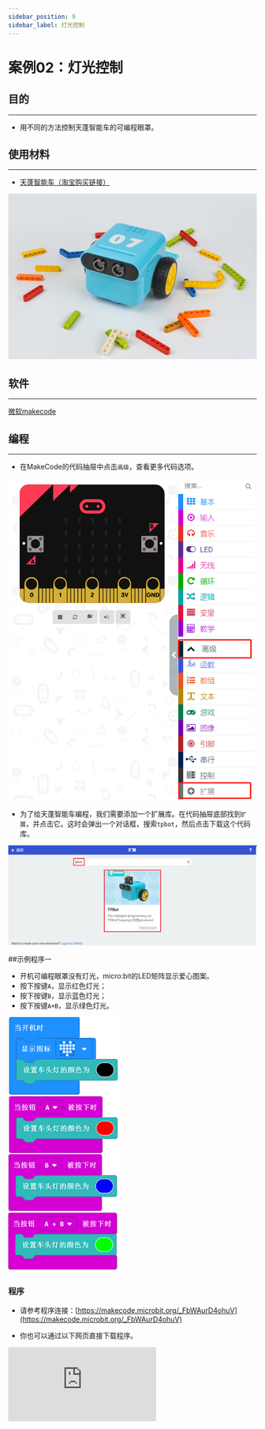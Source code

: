 ```yaml
---
sidebar_position: 9
sidebar_label: 灯光控制
---
```


# 案例02：灯光控制

## 目的
---
- 用不同的方法控制天蓬智能车的可编程眼罩。


## 使用材料
---

- [天蓬智能车（淘宝购买链接）](https://item.taobao.com/item.htm?ft=t&id=627045784239)


![](./images/TPBot_tianpeng_case_01_01.png)





## 软件
---
[微软makecode](https://makecode.microbit.org/#)


## 编程
---


- 在MakeCode的代码抽屉中点击`高级`，查看更多代码选项。

![](./images/TPBot_tianpeng_case_01_02.png)

- 为了给天蓬智能车编程，我们需要添加一个扩展库。在代码抽屉底部找到`扩展`，并点击它。这时会弹出一个对话框，搜索`tpbot`，然后点击下载这个代码库。

![](./images/TPBot_tianpeng_case_01_03.png)

##示例程序一
- 开机可编程眼罩没有灯光，micro:bit的LED矩阵显示爱心图案。
- 按下按键`A`，显示红色灯光；
- 按下按键`B`，显示蓝色灯光；
- 按下按键`A+B`，显示绿色灯光。



![](./images/TPBot_tianpeng_case_02_04.png)

### 程序
- 请参考程序连接：[https://makecode.microbit.org/_FbWAurD4ohuV](https://makecode.microbit.org/_FbWAurD4ohuV)

- 你也可以通过以下网页直接下载程序。

<div
    style={{
        position: 'relative',
        paddingBottom: '60%',
        overflow: 'hidden',
    }}
>
    <iframe
        src="https://makecode.microbit.org/_UatK2a6cgc7u"
        frameborder="0"
        sandbox="allow-popups allow-forms allow-scripts allow-same-origin"
        style={{
            position: 'absolute',
            width: '100%',
            height: '100%',
        }}
    />
</div>
---

## 结论
---

- 通过按键控制天蓬智能车的可编程眼罩的灯光颜色。
- 按下按键`A`，显示红色灯光；
- 按下按键`B`，显示蓝色灯光；
- 按下按键`A+B`，显示绿色灯光。

##示例程序二
- 开机micro:bit的LED矩阵显示爱心图案，并且天蓬智能车的可编程眼罩显示设定的灯光颜色两秒，然后关闭灯光

![](./images/TPBot_tianpeng_case_02_05.png)

### 程序
- 请参考程序连接：[https://makecode.microbit.org/_YYA5bVdiTTDj](https://makecode.microbit.org/_YYA5bVdiTTDj)

- 你也可以通过以下网页直接下载程序。

<div
    style={{
        position: 'relative',
        paddingBottom: '60%',
        overflow: 'hidden',
    }}
>
    <iframe
        src="https://makecode.microbit.org/_YYA5bVdiTTDj"
        frameborder="0"
        sandbox="allow-popups allow-forms allow-scripts allow-same-origin"
        style={{
            position: 'absolute',
            width: '100%',
            height: '100%',
        }}
    />
</div>
---

## 结论
---

- 开机micro:bit的LED矩阵显示爱心图案，并且天蓬智能车的可编程眼罩显示白色灯光两秒，然后关闭。


## 思考
---


## 常见问题
---


## 相关阅读
---
